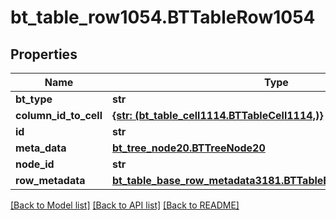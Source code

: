 # bt_table_row1054.BTTableRow1054

## Properties
Name | Type | Description | Notes
------------ | ------------- | ------------- | -------------
**bt_type** | **str** |  | [optional] 
**column_id_to_cell** | [**{str: (bt_table_cell1114.BTTableCell1114,)}**](BTTableCell1114.md) |  | [optional] 
**id** | **str** |  | [optional] 
**meta_data** | [**bt_tree_node20.BTTreeNode20**](BTTreeNode20.md) |  | [optional] 
**node_id** | **str** |  | [optional] 
**row_metadata** | [**bt_table_base_row_metadata3181.BTTableBaseRowMetadata3181**](BTTableBaseRowMetadata3181.md) |  | [optional] 

[[Back to Model list]](../README.md#documentation-for-models) [[Back to API list]](../README.md#documentation-for-api-endpoints) [[Back to README]](../README.md)


